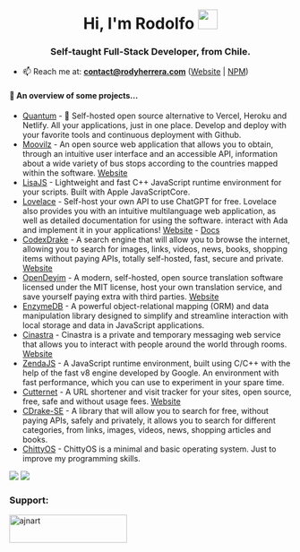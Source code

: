 
<h1 align="center">Hi, I'm Rodolfo <img height="35px" src="https://raw.githubusercontent.com/MartinHeinz/MartinHeinz/master/wave.gif" width="35px"></h1>
<h3 align="center">Self-taught Full-Stack Developer, from Chile.</h3>

- 📫 Reach me at: **contact@rodyherrera.com** ([Website](https://www.rodyherrera.com/) | [NPM](https://npmjs.com/~codewithrodi/))

#### 🌱 An overview of some projects...
- [Quantum](https://github.com/rodyherrera/Quantum/) - 🚀 Self-hosted open source alternative to Vercel, Heroku and Netlify. All your applications, just in one place. Develop and deploy with your favorite tools and continuous deployment with Github.
- [Moovilz](https://github.com/rodyherrera/Moovilz/) - An open source web application that allows you to obtain, through an intuitive user interface and an accessible API, information about a wide variety of bus stops according to the countries mapped within the software. [Website](https://moovilz.rodyherrera.com/)
- [LisaJS](https://github.com/rodyherrera/Lisa/) - Lightweight and fast C++ JavaScript runtime environment for your scripts. Built with Apple JavaScriptCore.
- [Lovelace](https://github.com/rodyherrera/lovelace/) - Self-host your own API to use ChatGPT for free. Lovelace also provides you with an intuitive multilanguage web application, as well as detailed documentation for using the software. interact with Ada and implement it in your applications! [Website](https://lovelace.rodyherrera.com/) - [Docs](https://lovelace-docs.rodyherrera.com/)
- [CodexDrake](https://github.com/rodyherrera/codexdrake/) - A search engine that will allow you to browse the internet, allowing you to search for images, links, videos, news, books, shopping items without paying APIs, totally self-hosted, fast, secure and private. [Website](https://codexdrake.rodyherrera.com/)
- [OpenDeyim](https://github.com/rodyherrera/opendeyim/) - A modern, self-hosted, open source translation software licensed under the MIT license, host your own translation service, and save yourself paying extra with third parties. [Website](https://opendeyim.rodyherrera.com/)
- [EnzymeDB](https://github.com/rodyherrera/EnzymeDB/) - A powerful object-relational mapping (ORM) and data manipulation library designed to simplify and streamline interaction with local storage and data in JavaScript applications.
- [Cinastra](https://github.com/rodyherrera/cinastra/) - Cinastra is a private and temporary messaging web service that allows you to interact with people around the world through rooms. [Website](https://cinastra.rodyherrera.com/)
- [ZendaJS](https://github.com/rodyherrera/zendajs/) - A JavaScript runtime environment, built using C/C++ with the help of the fast v8 engine developed by Google. An environment with fast performance, which you can use to experiment in your spare time.
- [Cutternet](https://github.com/rodyherrera/cutternet/) - A URL shortener and visit tracker for your sites, open source, free, safe and without usage fees. [Website](https://cutternet.rodyherrera.com/)
- [CDrake-SE](https://github.com/rodyherrera/cdrake-se/) - A library that will allow you to search for free, without paying APIs, safely and privately, it allows you to search for different categories, from links, images, videos, news, shopping articles and books.
- [ChittyOS](https://github.com/rodyherrera/chittyos/) - ChittyOS is a minimal and basic operating system. Just to improve my programming skills.

<div>
  <picture>
    <source 
      srcset="https://github-readme-stats.vercel.app/api/top-langs/?username=rodyherrera&hide_progress=false&theme=dark&hide_border=true"
      media="(prefers-color-scheme: dark)"
    />
    <source
      srcset="https://github-readme-stats.vercel.app/api/top-langs/?username=rodyherrera&hide_progress=false&hide_border=true"
      media="(prefers-color-scheme: light), (prefers-color-scheme: no-preference)"
    />
  <img src="https://github-readme-stats.vercel.app/api/top-langs/?username=rodyherrera&hide_progress=false&hide_border=true" />
  </picture>
  <picture>
    <source 
      srcset="https://github-readme-stats.vercel.app/api?username=rodyherrera&show_icons=true&theme=dark&hide_border=true"
      media="(prefers-color-scheme: dark)"
    />
    <source
      srcset="https://github-readme-stats.vercel.app/api?username=rodyherrera&show_icons=true&hide_border=true"
      media="(prefers-color-scheme: light), (prefers-color-scheme: no-preference)"
    />
    <img src="https://github-readme-stats.vercel.app/api?username=rodyherrera&show_icons=true&hide_border=true" />
    </picture>
</div>

<h3 align="left">Support:</h3>
<p><a href="https://ko-fi.com/codewithrodi"> <img align="left" src="https://cdn.ko-fi.com/cdn/kofi3.png?v=3" height="50" width="210" alt="ajnart" /></a></p><br>
